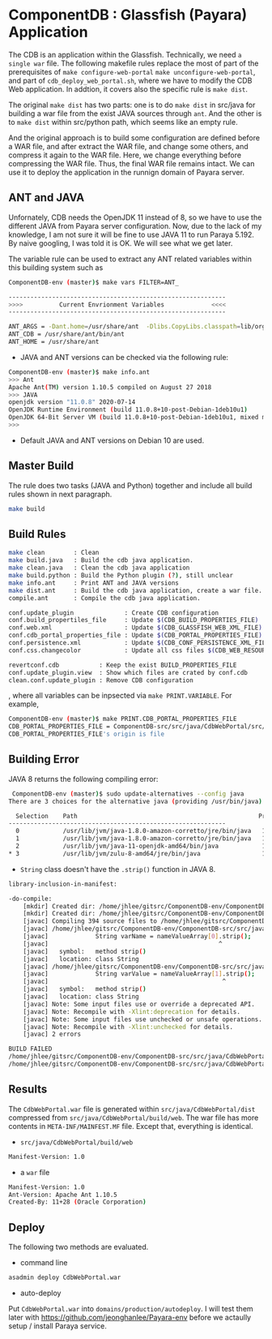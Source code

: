# ComponentDB : Glassfish (Payara) Application

The CDB is an application within the Glassfish. Technically, we need `a single war` file. The following makefile rules replace the most of part of the prerequisites of `make configure-web-portal` `make unconfigure-web-portal`, and part of `cdb_deploy_web_portal.sh`, where  we have to modify the CDB Web application. In addtion, it covers also the specific rule is `make dist`.

The original `make dist` has two parts: one is to do `make dist` in src/java for building a war file from the exist JAVA sources through `ant`. And the other is to `make dist` within src/python path, which seems like an empty rule.

And the original approach is to build some configuration are defined before a WAR file, and after extract the WAR file, and change some others, and compress it again to the WAR file. Here, we change everything before compressing the WAR file. Thus, the final WAR file remains intact. We can use it to deploy the application in the runnign domain of Payara server.

## ANT and JAVA

Unfornately, CDB needs the OpenJDK 11 instead of 8, so we have to use the different JAVA from Payara server configuration. Now, due to the lack of my knowledge, I am not sure it will be fine to use JAVA 11 to run Paraya 5.192. By naive googling, I was told it is OK. We will see what we get later.

The variable rule can be used to extract any ANT related variables within this building system such as

```bash
ComponentDB-env (master)$ make vars FILTER=ANT_

------------------------------------------------------------
>>>>          Current Envrionment Variables             <<<<
------------------------------------------------------------

ANT_ARGS = -Dant.home=/usr/share/ant  -Dlibs.CopyLibs.classpath=lib/org-netbeans-modules-java-j2seproject-copylibstask.jar
ANT_CDB = /usr/share/ant/bin/ant
ANT_HOME = /usr/share/ant
```

* JAVA and ANT versions can be checked via the following rule:

```bash
ComponentDB-env (master)$ make info.ant
>>> Ant
Apache Ant(TM) version 1.10.5 compiled on August 27 2018
>>> JAVA
openjdk version "11.0.8" 2020-07-14
OpenJDK Runtime Environment (build 11.0.8+10-post-Debian-1deb10u1)
OpenJDK 64-Bit Server VM (build 11.0.8+10-post-Debian-1deb10u1, mixed mode, sharing)
>>>
```

* Default JAVA and ANT versions on Debian 10 are used.

## Master Build

The rule does two tasks (JAVA and Python) together and include all build rules shown in next paragraph.

```bash
make build
```

## Build Rules

```bash
make clean        : Clean
make build.java   : Build the cdb java application.
make clean.java   : Clean the cdb java application
make build.python : Build the Python plugin (?), still unclear
make info.ant     : Print ANT and JAVA versions
make dist.ant     : Build the cdb java application, create a war file.
compile.ant       : Compile the cdb java application.

conf.update_plugin              : Create CDB configuration
conf.build_propertiles_file     : Update $(CDB_BUILD_PROPERTIES_FILE)
conf.web.xml                    : Update $(CDB_GLASSFISH_WEB_XML_FILE)
conf.cdb_portal_properties_file : Update $(CDB_PORTAL_PROPERTIES_FILE)
conf.persistence.xml            : Update $(CDB_CONF_PERSISTENCE_XML_FILE)
conf.css.changecolor            : Update all css files $(CDB_WEB_RESOURCES_CSS_FILES)

revertconf.cdb           : Keep the exist BUILD_PROPERTIES_FILE
conf.update_plugin.view  : Show which files are crated by conf.cdb
clean.conf.update_plugin : Remove CDB configuration
```

, where all variables can be inpsected via `make PRINT.VARIABLE`. For example,

```bash
ComponentDB-env (master)$ make PRINT.CDB_PORTAL_PROPERTIES_FILE
CDB_PORTAL_PROPERTIES_FILE = ComponentDB-src/src/java/CdbWebPortal/src/java/cdb.portal.properties
CDB_PORTAL_PROPERTIES_FILE's origin is file
```

## Building Error

JAVA 8 returns the following compiling error:

```bash
 ComponentDB-env (master)$ sudo update-alternatives --config java
There are 3 choices for the alternative java (providing /usr/bin/java).

  Selection    Path                                                  Priority   Status
------------------------------------------------------------
  0            /usr/lib/jvm/java-1.8.0-amazon-corretto/jre/bin/java   10800262  auto mode
  1            /usr/lib/jvm/java-1.8.0-amazon-corretto/jre/bin/java   10800262  manual mode
  2            /usr/lib/jvm/java-11-openjdk-amd64/bin/java            1111      manual mode
* 3            /usr/lib/jvm/zulu-8-amd64/jre/bin/java                 1804800   manual mode
```

* `String` class doesn't have the `.strip()` function in JAVA 8.

```bash
library-inclusion-in-manifest:

-do-compile:
    [mkdir] Created dir: /home/jhlee/gitsrc/ComponentDB-env/ComponentDB-src/src/java/CdbWebPortal/build/empty
    [mkdir] Created dir: /home/jhlee/gitsrc/ComponentDB-env/ComponentDB-src/src/java/CdbWebPortal/build/generated-sources/ap-source-output
    [javac] Compiling 394 source files to /home/jhlee/gitsrc/ComponentDB-env/ComponentDB-src/src/java/CdbWebPortal/build/web/WEB-INF/classes
    [javac] /home/jhlee/gitsrc/ComponentDB-env/ComponentDB-src/src/java/CdbWebPortal/src/java/gov/anl/aps/cdb/portal/controllers/extensions/ImportHelperMachineDesign.java:606: error: cannot find symbol
    [javac]             String varName = nameValueArray[0].strip();
    [javac]                                               ^
    [javac]   symbol:   method strip()
    [javac]   location: class String
    [javac] /home/jhlee/gitsrc/ComponentDB-env/ComponentDB-src/src/java/CdbWebPortal/src/java/gov/anl/aps/cdb/portal/controllers/extensions/ImportHelperMachineDesign.java:607: error: cannot find symbol
    [javac]             String varValue = nameValueArray[1].strip();
    [javac]                                                ^
    [javac]   symbol:   method strip()
    [javac]   location: class String
    [javac] Note: Some input files use or override a deprecated API.
    [javac] Note: Recompile with -Xlint:deprecation for details.
    [javac] Note: Some input files use unchecked or unsafe operations.
    [javac] Note: Recompile with -Xlint:unchecked for details.
    [javac] 2 errors

BUILD FAILED
/home/jhlee/gitsrc/ComponentDB-env/ComponentDB-src/src/java/CdbWebPortal/nbproject/build-impl.xml:859: The following error occurred while executing this line:
/home/jhlee/gitsrc/ComponentDB-env/ComponentDB-src/src/java/CdbWebPortal/nbproject/build-impl.xml:296: Compile failed; see the compiler error output for details.
```

## Results

The `CdbWebPortal.war` file is generated within `src/java/CdbWebPortal/dist` compressed from `src/java/CdbWebPortal/build/web`. The war file has more contents in `META-INF/MAINFEST.MF` file. Except that, everything is identical.

* `src/java/CdbWebPortal/build/web`

```bash
Manifest-Version: 1.0
```

* a `war` file

```bash
Manifest-Version: 1.0
Ant-Version: Apache Ant 1.10.5
Created-By: 11+28 (Oracle Corporation)
```

## Deploy

The following two methods are evaluated.

* command line

```bash
asadmin deploy CdbWebPortal.war
```

* auto-deploy

Put `CdbWebPortal.war` into `domains/production/autodeploy`. I will test them later with <https://github.com/jeonghanlee/Payara-env> before we actaully setup / install Paraya service.
